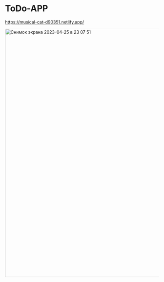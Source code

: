 # ToDo-APP

https://musical-cat-d90351.netlify.app/

<img width="814" alt="Снимок экрана 2023-04-25 в 23 07 51" src="https://user-images.githubusercontent.com/107697233/234391631-a25be7ff-8e1a-4ac6-aca9-bd9496c6e0fc.png">

